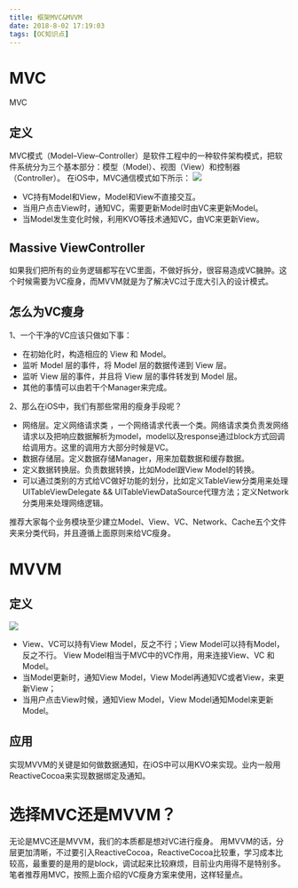 ```yaml
---
title: 框架MVC&MVVM
date: 2018-8-02 17:19:03
tags: [OC知识点]
---
```

<meta name="referrer" content="no-referrer"/>

# MVC

MVC

## 定义

MVC模式（Model–View–Controller）是软件工程中的一种软件架构模式，把软件系统分为三个基本部分：模型（Model）、视图（View）和控制器（Controller）。
在iOS中，MVC通信模式如下所示：
![](https://upload-images.jianshu.io/upload_images/22877992-2110caa320a00a75.png?imageMogr2/auto-orient/strip%7CimageView2/2/w/1240)


*   VC持有Model和View，Model和View不直接交互。
*   当用户点击View时，通知VC，需要更新Model时由VC来更新Model。
*   当Model发生变化时候，利用KVO等技术通知VC，由VC来更新View。

## Massive ViewController

如果我们把所有的业务逻辑都写在VC里面，不做好拆分，很容易造成VC臃肿。这个时候需要为VC瘦身，而MVVM就是为了解决VC过于庞大引入的设计模式。

## 怎么为VC瘦身

1、一个干净的VC应该只做如下事：

*   在初始化时，构造相应的 View 和 Model。
*   监听 Model 层的事件，将 Model 层的数据传递到 View 层。
*   监听 View 层的事件，并且将 View 层的事件转发到 Model 层。
*   其他的事情可以由若干个Manager来完成。

2、那么在iOS中，我们有那些常用的瘦身手段呢？

*   网络层。定义网络请求类 ，一个网络请求代表一个类。网络请求类负责发网络请求以及把响应数据解析为model，model以及response通过block方式回调给调用方。这里的调用方大部分时候是VC。
*   数据存储层。定义数据存储Manager，用来加载数据和缓存数据。
*   定义数据转换层。负责数据转换，比如Model跟View Model的转换。
*   可以通过类别的方式给VC做好功能的划分，比如定义TableView分类用来处理UITableViewDelegate && UITableViewDataSource代理方法；定义Network分类用来处理网络逻辑。

推荐大家每个业务模块至少建立Model、View、VC、Network、Cache五个文件夹来分类代码，并且遵循上面原则来给VC瘦身。

# MVVM

## 定义

![](https://upload-images.jianshu.io/upload_images/22877992-b16875587e6e47c7.png?imageMogr2/auto-orient/strip%7CimageView2/2/w/1240)


*   View、VC可以持有View Model，反之不行；View Model可以持有Model，反之不行。 View Model相当于MVC中的VC作用，用来连接View、VC 和Model。
*   当Model更新时，通知View Model，View Model再通知VC或者View，来更新View；
*   当用户点击View时候，通知View Model，View Model通知Model来更新Model。

## 应用

实现MVVM的关键是如何做数据通知，在iOS中可以用KVO来实现。业内一般用ReactiveCocoa来实现数据绑定及通知。

# 选择MVC还是MVVM？

无论是MVC还是MVVM，我们的本质都是想对VC进行瘦身。
用MVVM的话，分层更加清晰，不过要引入ReactiveCocoa，ReactiveCocoa比较重，学习成本比较高，最重要的是用的是block，调试起来比较麻烦，目前业内用得不是特别多。
笔者推荐用MVC，按照上面介绍的VC瘦身方案来使用，这样轻量点。

